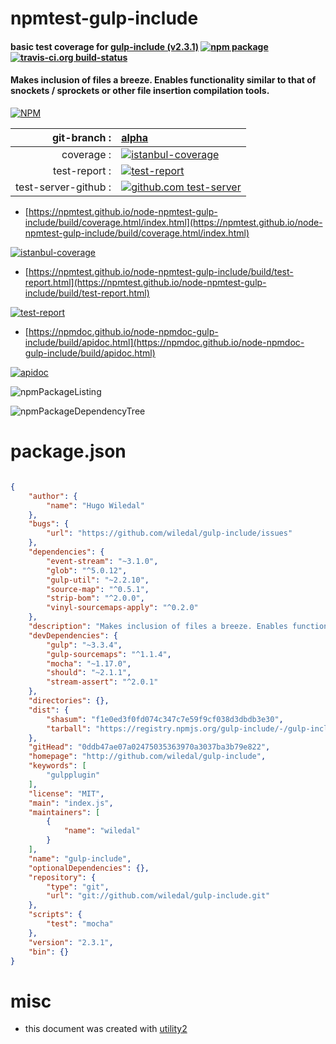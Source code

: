 # npmtest-gulp-include

#### basic test coverage for  [gulp-include (v2.3.1)](http://github.com/wiledal/gulp-include)  [![npm package](https://img.shields.io/npm/v/npmtest-gulp-include.svg?style=flat-square)](https://www.npmjs.org/package/npmtest-gulp-include) [![travis-ci.org build-status](https://api.travis-ci.org/npmtest/node-npmtest-gulp-include.svg)](https://travis-ci.org/npmtest/node-npmtest-gulp-include)

#### Makes inclusion of files a breeze. Enables functionality similar to that of snockets / sprockets or other file insertion compilation tools.

[![NPM](https://nodei.co/npm/gulp-include.png?downloads=true&downloadRank=true&stars=true)](https://www.npmjs.com/package/gulp-include)

| git-branch : | [alpha](https://github.com/npmtest/node-npmtest-gulp-include/tree/alpha)|
|--:|:--|
| coverage : | [![istanbul-coverage](https://npmtest.github.io/node-npmtest-gulp-include/build/coverage.badge.svg)](https://npmtest.github.io/node-npmtest-gulp-include/build/coverage.html/index.html)|
| test-report : | [![test-report](https://npmtest.github.io/node-npmtest-gulp-include/build/test-report.badge.svg)](https://npmtest.github.io/node-npmtest-gulp-include/build/test-report.html)|
| test-server-github : | [![github.com test-server](https://npmtest.github.io/node-npmtest-gulp-include/GitHub-Mark-32px.png)](https://npmtest.github.io/node-npmtest-gulp-include/build/app/index.html) | | build-artifacts : | [![build-artifacts](https://npmtest.github.io/node-npmtest-gulp-include/glyphicons_144_folder_open.png)](https://github.com/npmtest/node-npmtest-gulp-include/tree/gh-pages/build)|

- [https://npmtest.github.io/node-npmtest-gulp-include/build/coverage.html/index.html](https://npmtest.github.io/node-npmtest-gulp-include/build/coverage.html/index.html)

[![istanbul-coverage](https://npmtest.github.io/node-npmtest-gulp-include/build/screenCapture.buildCi.browser.%252Ftmp%252Fbuild%252Fcoverage.lib.html.png)](https://npmtest.github.io/node-npmtest-gulp-include/build/coverage.html/index.html)

- [https://npmtest.github.io/node-npmtest-gulp-include/build/test-report.html](https://npmtest.github.io/node-npmtest-gulp-include/build/test-report.html)

[![test-report](https://npmtest.github.io/node-npmtest-gulp-include/build/screenCapture.buildCi.browser.%252Ftmp%252Fbuild%252Ftest-report.html.png)](https://npmtest.github.io/node-npmtest-gulp-include/build/test-report.html)

- [https://npmdoc.github.io/node-npmdoc-gulp-include/build/apidoc.html](https://npmdoc.github.io/node-npmdoc-gulp-include/build/apidoc.html)

[![apidoc](https://npmdoc.github.io/node-npmdoc-gulp-include/build/screenCapture.buildCi.browser.%252Ftmp%252Fbuild%252Fapidoc.html.png)](https://npmdoc.github.io/node-npmdoc-gulp-include/build/apidoc.html)

![npmPackageListing](https://npmtest.github.io/node-npmtest-gulp-include/build/screenCapture.npmPackageListing.svg)

![npmPackageDependencyTree](https://npmtest.github.io/node-npmtest-gulp-include/build/screenCapture.npmPackageDependencyTree.svg)



# package.json

```json

{
    "author": {
        "name": "Hugo Wiledal"
    },
    "bugs": {
        "url": "https://github.com/wiledal/gulp-include/issues"
    },
    "dependencies": {
        "event-stream": "~3.1.0",
        "glob": "^5.0.12",
        "gulp-util": "~2.2.10",
        "source-map": "^0.5.1",
        "strip-bom": "^2.0.0",
        "vinyl-sourcemaps-apply": "^0.2.0"
    },
    "description": "Makes inclusion of files a breeze. Enables functionality similar to that of snockets / sprockets or other file insertion compilation tools.",
    "devDependencies": {
        "gulp": "~3.3.4",
        "gulp-sourcemaps": "^1.1.4",
        "mocha": "~1.17.0",
        "should": "~2.1.1",
        "stream-assert": "^2.0.1"
    },
    "directories": {},
    "dist": {
        "shasum": "f1e0ed3f0fd074c347c7e59f9cf038d3dbdb3e30",
        "tarball": "https://registry.npmjs.org/gulp-include/-/gulp-include-2.3.1.tgz"
    },
    "gitHead": "0ddb47ae07a02475035363970a3037ba3b79e822",
    "homepage": "http://github.com/wiledal/gulp-include",
    "keywords": [
        "gulpplugin"
    ],
    "license": "MIT",
    "main": "index.js",
    "maintainers": [
        {
            "name": "wiledal"
        }
    ],
    "name": "gulp-include",
    "optionalDependencies": {},
    "repository": {
        "type": "git",
        "url": "git://github.com/wiledal/gulp-include.git"
    },
    "scripts": {
        "test": "mocha"
    },
    "version": "2.3.1",
    "bin": {}
}
```



# misc
- this document was created with [utility2](https://github.com/kaizhu256/node-utility2)
